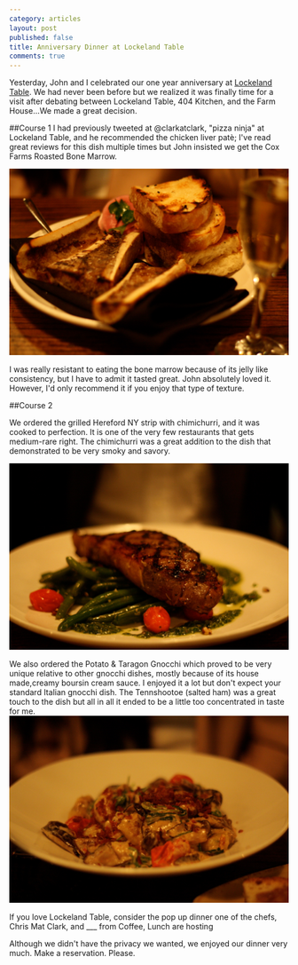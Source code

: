 ```yaml
---
category: articles
layout: post
published: false
title: Anniversary Dinner at Lockeland Table
comments: true
---
```


Yesterday, John and I celebrated our one year anniversary at [Lockeland Table](http://lockelandtable.com). We had never been before but we realized it was finally time for a visit after debating between Lockeland Table, 404 Kitchen, and the Farm House...We made a great decision. 

##Course 1
I had previously tweeted at @clarkatclark, "pizza ninja" at Lockeland Table, and he recommended the chicken liver patè; I've read great reviews for this dish multiple times but John insisted we get the Cox Farms Roasted Bone Marrow. 

![bonemarrowLT.JPG](/images/bonemarrowLT.JPG)

I was really resistant to eating the bone marrow because of its jelly like consistency, but I have to admit it tasted great. John absolutely loved it. However, I'd only recommend it if you enjoy that type of texture. 

##Course 2

We ordered the grilled Hereford NY strip with chimichurri, and it was cooked to perfection. It is one of the very few restaurants that gets medium-rare right. The chimichurri was a great addition to the dish that demonstrated to be very smoky and savory. 

![NYSTRIPLT.jpg](/images/NYSTRIPLT.jpg)

We also ordered the Potato & Taragon Gnocchi which proved to be very unique relative to other gnocchi dishes, mostly because of its house made,creamy boursin cream sauce. I enjoyed it a lot but don't expect your standard Italian gnocchi dish. The Tennshootoe (salted ham) was a great touch to the dish but all in all it ended to be a little too concentrated in taste for me. 
![GNOCCHILT.jpg](/images/GNOCCHILT.jpg)




If you love Lockeland Table, consider the pop up dinner one of the chefs, Chris Mat Clark, and ___ from Coffee, Lunch are hosting 

Although we didn't have the privacy we wanted, we enjoyed our dinner very much. 
Make a reservation. Please.